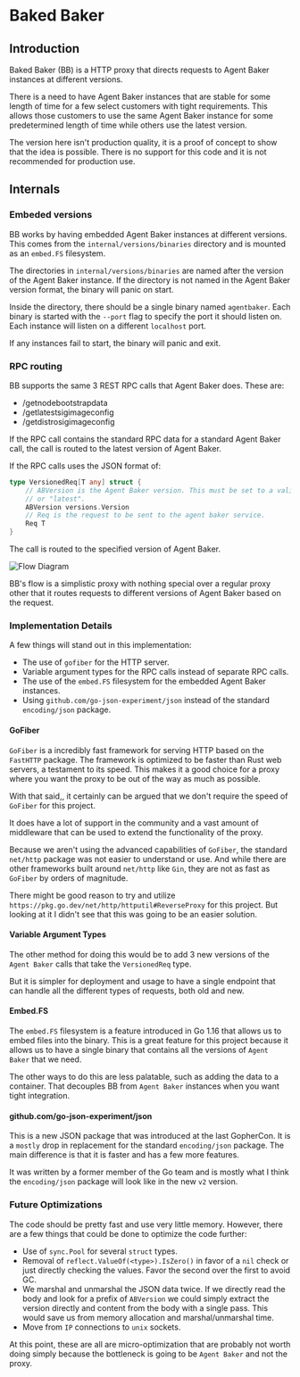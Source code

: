 # Baked Baker

## Introduction

Baked Baker (BB) is a HTTP proxy that directs requests to Agent Baker instances at different versions.

There is a need to have Agent Baker instances that are stable for some length of time for a few select customers with tight requirements. This allows those customers to use the same Agent Baker instance for some predetermined length of time while others use the latest version.

The version here isn't production quality, it is a proof of concept to show that the idea is possible. There is no support for this code and it is not recommended for production use.

## Internals

### Embeded versions

BB works by having embedded Agent Baker instances at different versions. This comes from the `internal/versions/binaries` directory and is mounted as an `embed.FS` filesystem.

The directories in `internal/versions/binaries` are named after the version of the Agent Baker instance. If the directory is not named in the Agent Baker version format, the binary will panic on start.

Inside the directory, there should be a single binary named `agentbaker`. Each binary is started with the `--port` flag to specify the port it should listen on. Each instance will listen on a different `localhost` port.

If any instances fail to start, the binary will panic and exit.

### RPC routing

BB supports the same 3 REST RPC calls that Agent Baker does. These are:

- /getnodebootstrapdata
- /getlatestsigimageconfig
- /getdistrosigimageconfig

If the RPC call contains the standard RPC data for a standard Agent Baker call, the call is routed to the latest version of Agent Baker.

If the RPC calls uses the JSON format of:

```go
type VersionedReq[T any] struct {
	// ABVersion is the Agent Baker version. This must be set to a valid version
	// or "latest".
	ABVersion versions.Version
	// Req is the request to be sent to the agent baker service.
	Req T
}
```

The call is routed to the specified version of Agent Baker.

![Flow Diagram](https://github.com/element-of-surprise/bakedbaker/blob/main/docs/bakedbaker-flow.pngg)

BB's flow is a simplistic proxy with nothing special over a regular proxy other that it routes requests to different versions of Agent Baker based on the request.

### Implementation Details

A few things will stand out in this implementation:

- The use of `gofiber` for the HTTP server.
- Variable argument types for the RPC calls instead of separate RPC calls.
- The use of the `embed.FS` filesystem for the embedded Agent Baker instances.
- Using `github.com/go-json-experiment/json` instead of the standard `encoding/json` package.

#### GoFiber

`GoFiber` is a incredibly fast framework for serving HTTP based on the `FastHTTP` package. The framework is optimized to be faster than Rust web servers, a testament to its speed. This makes it a good choice for a proxy where you want the proxy to be out of the way as much as possible.

With that said,, it certainly can be argued that we don't require the speed of `GoFiber` for this project.

It does have a lot of support in the community and a vast amount of middleware that can be used to extend the functionality of the proxy.

Because we aren't using the advanced capabilities of `GoFiber`, the standard `net/http` package was not easier to understand or use. And while there are other frameworks built around `net/http` like `Gin`, they are not as fast as `GoFiber` by orders of magnitude.

There might be good reason to try and utilize `https://pkg.go.dev/net/http/httputil#ReverseProxy` for this project. But looking at it I didn't see that this was going to be an easier solution.

#### Variable Argument Types

The other method for doing this would be to add 3 new versions of the `Agent Baker` calls that take the `VersionedReq` type.

But it is simpler for deployment and usage to have a single endpoint that can handle all the different types of requests, both old and new.

#### Embed.FS

The `embed.FS` filesystem is a feature introduced in Go 1.16 that allows us to embed files into the binary. This is a great feature for this project because it allows us to have a single binary that contains all the versions of `Agent Baker` that we need.

The other ways to do this are less palatable, such as adding the data to a container. That decouples BB from `Agent Baker` instances when you want tight integration.

#### github.com/go-json-experiment/json

This is a new JSON package that was introduced at the last GopherCon. It is a `mostly` drop in replacement for the standard `encoding/json` package. The main difference is that it is faster and has a few more features.

It was written by a former member of the Go team and is mostly what I think the `encoding/json` package will look like in the new `v2` version.

### Future Optimizations

The code should be pretty fast and use very little memory. However, there are a few things that could be done to optimize the code further:

- Use of `sync.Pool` for several `struct` types.
- Removal of `reflect.ValueOf(<type>).IsZero()` in favor of a `nil` check or just directly checking the values. Favor the second over the first to avoid GC.
- We marshal and unmarshal the JSON data twice. If we directly read the body and look for a prefix of `ABVersion` we could simply extract the version directly and content from the body with a single pass. This would save us from memory allocation and marshal/unmarshal time.
- Move from `IP` connections to `unix` sockets.

At this point, these are all are micro-optimization that are probably not worth doing simply because the bottleneck is going to be `Agent Baker` and not the proxy.
